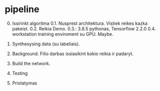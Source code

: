 # pipeline
0. Issirinkt algoritma
0.1. Nusprest architektura. Vistiek reikes kazka pakeist.
0.2. Reikia Demo.
0.3.: 3.8.5 pythonas, Tensorflow 2.2.0
0.4. workstation training enviroment su GPU. Maybe.


1. Synthesysing data (su labeliais).
2. Background. Filio darbas issiasikint kokio reikia ir padaryt.
3. Build the network.
4. Testing
5. Pristatymas


